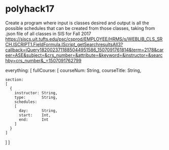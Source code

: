 # polyhack17
Create a program where input is classes desired and output is all the possible schedules that can be created from those classes, taking from .json file of all classes in SIS for Fall 2017
https://siscs.uit.tufts.edu/psc/csprod/EMPLOYEE/HRMS/s/WEBLIB_CLS_SRCH.ISCRIPT1.FieldFormula.IScript_getSearchresultsAll3?callback=jQuery1820023711885044951586_1507091761814&term=2178&career=ASE&subject=&crs_number=&attribute=&keyword=&instructor=&searchby=crs_number&_=1507091762799

everything:
[
  fullCourse:
  [
    courseNum:   String,
    courseTitle: String,

    section:
    [
      {
        instructor: String,
        type:       String,
        schedules:
        [
          day:      String,
          start:    Int,
          end:      Int
        ]
      }
    ]
  ]
]
